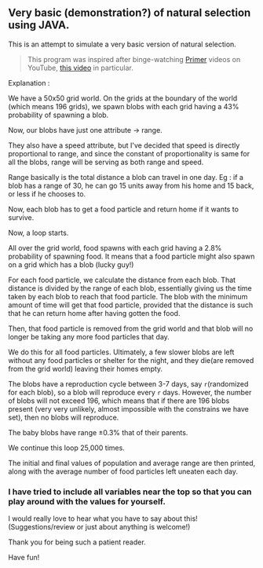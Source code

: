 ## Very basic (demonstration?) of natural selection using JAVA. 

This is an attempt to simulate a very basic version of natural selection.

>This program was inspired after binge-watching [Primer](https://www.youtube.com/channel/UCKzJFdi57J53Vr_BkTfN3uQ) videos on YouTube, [this video](https://youtu.be/0ZGbIKd0XrM) in particular.

Explanation :

We have a 50x50 grid world. On the grids at the boundary of the world (which means 196 grids), we spawn blobs with each grid having a 43% probability of spawning a blob.

Now, our blobs have just one attribute -> range.

They also have a speed attribute, but I've decided that speed is directly proportional to range, and since the constant of proportionality is same for all the blobs, range will be serving as both range and speed.

Range basically is the total distance a blob can travel in one day. Eg : if a blob has a range of 30, he can go 15 units away from his home and 15 back, or less if he chooses to.

Now, each blob has to get a food particle and return home if it wants to survive.

Now, a loop starts.

All over the grid world, food spawns with each grid having a 2.8% probability of spawning food. It means that a food particle might also spawn on a grid which has a blob (lucky guy!)

For each food particle, we calculate the distance from each blob. That distance is divided by the range of each blob, essentially giving us the time taken by each blob to reach that food particle. The blob with the minimum amount of time will get that food particle, provided that the distance is such that he can return home after having gotten the food.

Then, that food particle is removed from the grid world and that blob will no longer be taking any more food particles that day.

We do this for all food particles. Ultimately, a few slower blobs are left without any food particles or shelter for the night, and they die(are removed from the grid world) leaving their homes empty.

The blobs have a reproduction cycle between 3-7 days, say `r`(randomized for each blob), so a blob will reproduce every `r` days. However, the number of blobs will not exceed 196, which means that if there are 196 blobs present (very very unlikely, almost impossible with the constrains we have set), then no blobs will reproduce.

The baby blobs have range ±0.3% that of their parents.

We continue this loop 25,000 times.

The initial and final values of population and average range are then printed, along with the average number of food particles left uneaten each day.

### I have tried to include all variables near the top so that you can play around with the values for yourself.

I would really love to hear what you have to say about this! (Suggestions/review or just about anything is welcome!)

Thank you for being such a patient reader.

Have fun!
